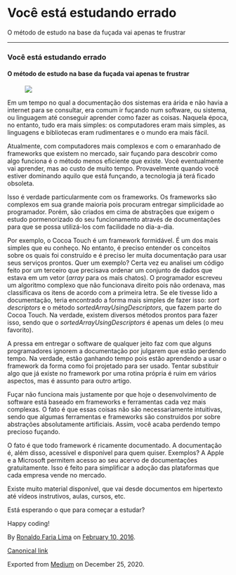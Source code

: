 Você está estudando errado
==========================

O método de estudo na base da fuçada vai apenas te frustrar

------------------------------------------------------------------------

### Você está estudando errado

#### O método de estudo na base da fuçada vai apenas te frustrar

<figure>
<img src="https://cdn-images-1.medium.com/max/800/1*sYvVtV7XAUWzlFQ8gEIDjw.jpeg" class="graf-image" />
</figure>Em um tempo no qual a documentação dos sistemas era árida e não
havia a internet para se consultar, era comum ir fuçando num software,
ou sistema, ou linguagem até conseguir aprender como fazer as coisas.
Naquela época, no entanto, tudo era mais simples: os computadores eram
mais simples, as linguagens e bibliotecas eram rudimentares e o mundo
era mais fácil.

Atualmente, com computadores mais complexos e com o emaranhado de
frameworks que existem no mercado, sair fuçando para descobrir como algo
funciona é o método menos eficiente que existe. Você eventualmente vai
aprender, mas ao custo de muito tempo. Provavelmente quando você estiver
dominando aquilo que está funçando, a tecnologia já terá ficado
obsoleta.

Isso é verdade particularmente com os frameworks. Os frameworks são
complexos em sua grande maioria pois procuram entregar simplicidade ao
programador. Porém, são criados em cima de abstrações que exigem o
estudo pormenorizado do seu funcionamento através de documentações para
que se possa utilizá-los com facilidade no dia-a-dia.

Por exemplo, o Cocoa Touch é um framework formidável. É um dos mais
simples que eu conheço. No entanto, é preciso entender os conceitos
sobre os quais foi construído e é preciso ler muita documentação para
usar seus serviços prontos. Quer um exemplo? Certa vez eu analisei um
código feito por um terceiro que precisava ordenar um conjunto de dados
que estava em um vetor (*array* para os mais chatos). O programador
escreveu um algoritmo complexo que não funcionava direito pois não
ordenava, mas classificava os itens de acordo com a primeira letra. Se
ele tivesse lido a documentação, teria encontrado a forma mais simples
de fazer isso: *sort descriptors* e o método
s*ortedArrayUsingDescriptors*, que fazem parte do Cocoa Touch. Na
verdade, existem diversos métodos prontos para fazer isso, sendo que o
*sortedArrayUsingDescriptors* é apenas um deles (o meu favorito).

A pressa em entregar o software de qualquer jeito faz com que alguns
programadores ignorem a documentação por julgarem que estão perdendo
tempo. Na verdade, estão ganhando tempo pois estão aprendendo a usar o
framework da forma como foi projetado para ser usado. Tentar substituir
algo que já existe no framework por uma rotina própria é ruim em vários
aspectos, mas é assunto para outro artigo.

Fuçar não funciona mais justamente por que hoje o desenvolvimento de
software está baseado em frameworks e ferramentas cada vez mais
complexas. O fato é que essas coisas não são necessariamente intuitivas,
sendo que algumas ferramentas e frameworks são construídos por sobre
abstrações absolutamente artificiais. Assim, você acaba perdendo tempo
precioso fuçando.

O fato é que todo framework é ricamente documentado. A documentação é,
além disso, acessível e disponível para quem quiser. Exemplos? A Apple e
a Microsoft permitem acesso ao seu acervo de documentações
gratuitamente. Isso é feito para simplificar a adoção das plataformas
que cada empresa vende no mercado.

Existe muito material disponível, que vai desde documentos em hipertexto
até vídeos instrutivos, aulas, cursos, etc.

Está esperando o que para começar a estudar?

Happy coding!

By
<a href="https://medium.com/@ronaldolima" class="p-author h-card">Ronaldo Faria Lima</a>
on [February 10, 2016](https://medium.com/p/284ec53d73a7).

<a href="https://medium.com/@ronaldolima/voc%C3%AA-est%C3%A1-estudando-errado-284ec53d73a7" class="p-canonical">Canonical link</a>

Exported from [Medium](https://medium.com) on December 25, 2020.

